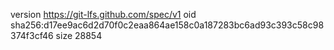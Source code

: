version https://git-lfs.github.com/spec/v1
oid sha256:d17ee9ac6d2d70f0c2eaa864ae158c0a187283bc6ad93c393c58c98374f3cf46
size 28854
